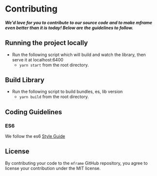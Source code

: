 # Contributing

##### We'd love for you to contribute to our source code and to make mframe even better than it is today! Below are the guidelines to follow.

## <a name="running"></a> Running the project locally

* Run the following script which will build and watch the library, then serve it at localhost:6400
  * `yarn start` from the root directory.

## <a name="building"></a> Build Library
* Run the following script to build bundles, es, lib version
  * `yarn build` from the root directory.

## <a name="rules"></a> Coding Guidelines

### ES6

We follow the es6 [Style Guide](http://es6-features.org/)

## License

By contributing your code to the `mframe` GitHub repository, you agree to license your contribution under the MIT license.
